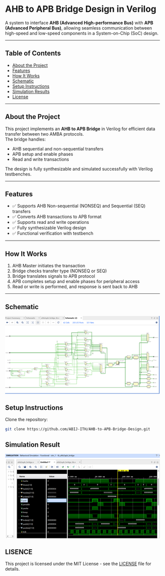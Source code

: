# AHB to APB Bridge Design in Verilog

A system to interface **AHB (Advanced High-performance Bus)** with **APB (Advanced Peripheral Bus)**, allowing seamless communication between high-speed and low-speed components in a System-on-Chip (SoC) design.

---

## Table of Contents
- [About the Project](#about-the-project)
- [Features](#features)
- [How It Works](#how-it-works)
- [Schematic](#schematic)
- [Setup Instructions](#setup-instructions)
- [Simulation Results](#simulation-results)
- [License](#license)

---

## About the Project
This project implements an **AHB to APB Bridge** in Verilog for efficient data transfer between two AMBA protocols.  
The bridge handles:
- AHB sequential and non-sequential transfers  
- APB setup and enable phases  
- Read and write transactions  

The design is fully synthesizable and simulated successfully with Verilog testbenches.

---

## Features
- ✅ Supports AHB Non-sequential (NONSEQ) and Sequential (SEQ) transfers  
- ✅ Converts AHB transactions to APB format  
- ✅ Supports read and write operations  
- ✅ Fully synthesizable Verilog design  
- ✅ Functional verification with testbench  

---

## How It Works
1. AHB Master initiates the transaction  
2. Bridge checks transfer type (NONSEQ or SEQ)  
3. Bridge translates signals to APB protocol  
4. APB completes setup and enable phases for peripheral access  
5. Read or write is performed, and response is sent back to AHB  

---

## Schematic
![AHB to APB Bridge Schematic](Screenshots/Schematic.png)

## Setup Instructions
Clone the repository:
```bash
git clone https://github.com/ABIJ-ITH/AHB-to-APB-Bridge-Design.git
```
## Simulation Result
![Simulation Waveform](Screenshots/simulation.png)

## LISENCE
This project is licensed under the MIT License - see the [LICENSE](LICENSE) file for details.
